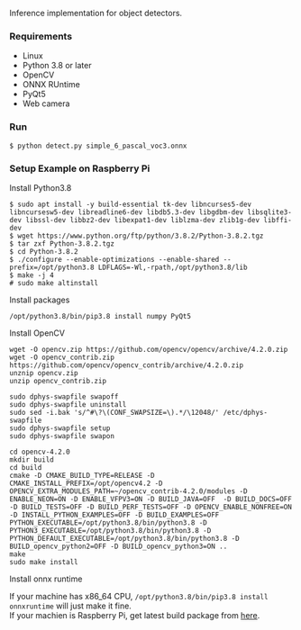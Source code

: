 Inference implementation for object detectors.

### Requirements

* Linux
* Python 3.8 or later
* OpenCV
* ONNX RUntime
* PyQt5
* Web camera

### Run

```
$ python detect.py simple_6_pascal_voc3.onnx
```

### Setup Example on Raspberry Pi

Install Python3.8

```
$ sudo apt install -y build-essential tk-dev libncurses5-dev libncursesw5-dev libreadline6-dev libdb5.3-dev libgdbm-dev libsqlite3-dev libssl-dev libbz2-dev libexpat1-dev liblzma-dev zlib1g-dev libffi-dev
$ wget https://www.python.org/ftp/python/3.8.2/Python-3.8.2.tgz
$ tar zxf Python-3.8.2.tgz
$ cd Python-3.8.2
$ ./configure --enable-optimizations --enable-shared --prefix=/opt/python3.8 LDFLAGS=-Wl,-rpath,/opt/python3.8/lib
$ make -j 4
# sudo make altinstall
```

Install packages

```
/opt/python3.8/bin/pip3.8 install numpy PyQt5
```

Install OpenCV

```
wget -O opencv.zip https://github.com/opencv/opencv/archive/4.2.0.zip
wget -O opencv_contrib.zip https://github.com/opencv/opencv_contrib/archive/4.2.0.zip
unznip opencv.zip
unzip opencv_contrib.zip

sudo dphys-swapfile swapoff
sudo dphys-swapfile uninstall
sudo sed -i.bak 's/^#\?\(CONF_SWAPSIZE=\).*/\12048/' /etc/dphys-swapfile
sudo dphys-swapfile setup
sudo dphys-swapfile swapon

cd opencv-4.2.0
mkdir build
cd build
cmake -D CMAKE_BUILD_TYPE=RELEASE -D CMAKE_INSTALL_PREFIX=/opt/opencv4.2 -D OPENCV_EXTRA_MODULES_PATH=~/opencv_contrib-4.2.0/modules -D ENABLE_NEON=ON -D ENABLE_VFPV3=ON -D BUILD_JAVA=OFF  -D BUILD_DOCS=OFF -D BUILD_TESTS=OFF -D BUILD_PERF_TESTS=OFF -D OPENCV_ENABLE_NONFREE=ON -D INSTALL_PYTHON_EXAMPLES=OFF -D BUILD_EXAMPLES=OFF PYTHON_EXECUTABLE=/opt/python3.8/bin/python3.8 -D PYTHON3_EXECUTABLE=/opt/python3.8/bin/python3.8 -D PYTHON_DEFAULT_EXECUTABLE=/opt/python3.8/bin/python3.8 -D BUILD_opencv_python2=OFF -D BUILD_opencv_python3=ON ..
make
sudo make install
```

Install onnx runtime

If your machine has x86_64 CPU, `/opt/python3.8/bin/pip3.8 install onnxruntime` will just make it fine.  
If your machien is Raspberry Pi, get latest build package from [here](https://github.com/nknytk/built-onnxruntime-for-raspberrypi-linux/tree/master/wheels).
